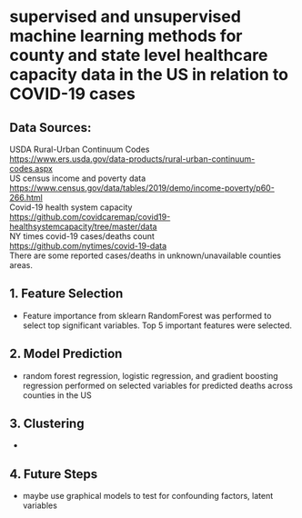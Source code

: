 # supervised and unsupervised machine learning methods for county and state level healthcare capacity data in the US in relation to COVID-19 cases 

## Data Sources:
USDA Rural-Urban Continuum Codes    
https://www.ers.usda.gov/data-products/rural-urban-continuum-codes.aspx   
US census income and poverty data   
https://www.census.gov/data/tables/2019/demo/income-poverty/p60-266.html   
Covid-19 health system capacity   
https://github.com/covidcaremap/covid19-healthsystemcapacity/tree/master/data       
NY times covid-19 cases/deaths count   
https://github.com/nytimes/covid-19-data      
There are some reported cases/deaths in unknown/unavailable counties areas.


## 1. Feature Selection   
* Feature importance from sklearn RandomForest was performed to select top significant variables. Top 5 important features were selected.      


## 2.  Model Prediction
* random forest regression, logistic regression, and gradient boosting regression performed on selected variables for predicted deaths across counties in the US    

## 3. Clustering
*    

## 4. Future Steps 
* maybe use graphical models to test for confounding factors, latent variables    
